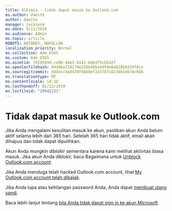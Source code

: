```yaml
---
title: Alkimia - tidak dapat masuk ke Outlook.com
ms.author: daeite
author: daeite
manager: jackiesm
ms.date: 4/11/2018
ms.audience: Admin
ms.topic: article
ROBOTS: NOINDEX, NOFOLLOW
localization_priority: Normal
ms.collection: Adm_O365
ms.custom: Adm_O365
ms.assetid: 79595b9d-ce9b-44e5-b142-8d6df9cbb427
ms.openlocfilehash: 04d46a718179e238645ba69f4e0ab18b8339f0ce
ms.sourcegitcommit: dd43cc0a9470f98b8ef2a3787c823801d674c666
ms.translationtype: MT
ms.contentlocale: id-ID
ms.lasthandoff: 02/12/2019
ms.locfileid: "29942231"
---
```

# <a name="cant-sign-in-to-outlookcom"></a>Tidak dapat masuk ke Outlook.com

Jika Anda mengalami kesulitan masuk ke akun, pastikan akun Anda belum aktif selama lebih dari 365 hari. Setelah 365 hari tidak aktif, email akan dihapus dan tidak dapat dipulihkan.
  
Akun Anda mungkin diblokir sementara karena kami melihat aktivitas biasa masuk. Jika akun Anda diblokir, baca Bagaimana untuk [Unblock Outlook.com account](https://support.office.com/article/f4ad2701-d166-4d8b-8a6a-9af2a1f8a4c4.aspx). 
  
Jika Anda menduga telah hacked Outlook.com account, lihat [My Outlook.com account telah dibajak](https://support.office.com/article/35993ac5-ac2f-494e-aacb-5232dda453d8.aspx).
  
Jika Anda lupa atau kehilangan password Anda, Anda dapat [membuat ulang sandi](https://go.microsoft.com/fwlink/p/?LinkID=242804).
  
Baca lebih lanjut tentang [bila Anda tidak dapat sign in ke akun Microsoft](https://go.microsoft.com/fwlink/p/?linkid=837479).
  

